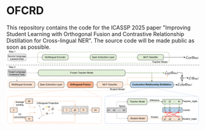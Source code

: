 # OFCRD

This repository contains the code for the ICASSP 2025 paper "Improving Student Learning with Orthogonal Fusion and Contrastive Relationship Distillation for Cross-lingual NER". The source code will be made public as soon as possible.
![alt text](https://github.com/maobohui/papers/blob/main/ISMD-OFCR/OFCRD.png)
